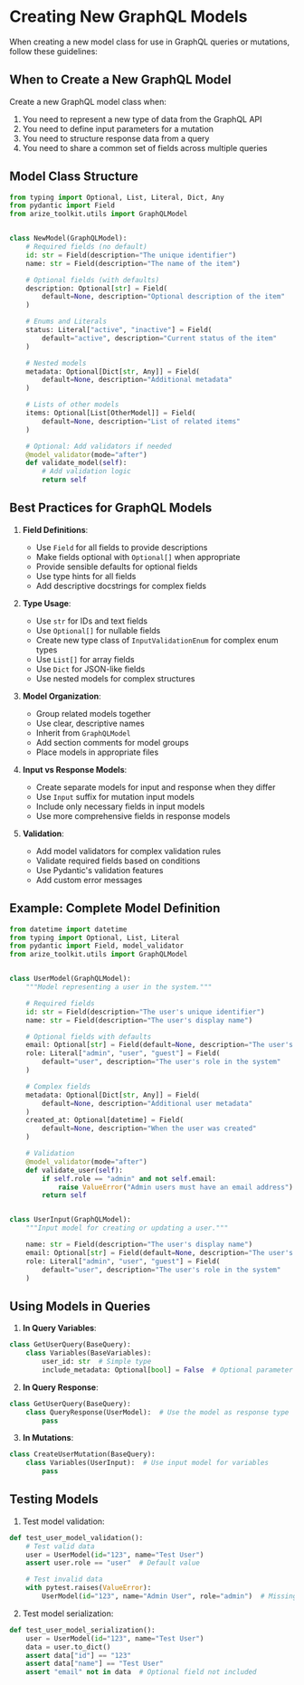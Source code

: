 # Creating New GraphQL Models

When creating a new model class for use in GraphQL queries or mutations, follow these guidelines:

## When to Create a New GraphQL Model

Create a new GraphQL model class when:

1. You need to represent a new type of data from the GraphQL API
1. You need to define input parameters for a mutation
1. You need to structure response data from a query
1. You need to share a common set of fields across multiple queries

## Model Class Structure

```python
from typing import Optional, List, Literal, Dict, Any
from pydantic import Field
from arize_toolkit.utils import GraphQLModel


class NewModel(GraphQLModel):
    # Required fields (no default)
    id: str = Field(description="The unique identifier")
    name: str = Field(description="The name of the item")

    # Optional fields (with defaults)
    description: Optional[str] = Field(
        default=None, description="Optional description of the item"
    )

    # Enums and Literals
    status: Literal["active", "inactive"] = Field(
        default="active", description="Current status of the item"
    )

    # Nested models
    metadata: Optional[Dict[str, Any]] = Field(
        default=None, description="Additional metadata"
    )

    # Lists of other models
    items: Optional[List[OtherModel]] = Field(
        default=None, description="List of related items"
    )

    # Optional: Add validators if needed
    @model_validator(mode="after")
    def validate_model(self):
        # Add validation logic
        return self
```

## Best Practices for GraphQL Models

1. **Field Definitions**:

   - Use `Field` for all fields to provide descriptions
   - Make fields optional with `Optional[]` when appropriate
   - Provide sensible defaults for optional fields
   - Use type hints for all fields
   - Add descriptive docstrings for complex fields

1. **Type Usage**:

   - Use `str` for IDs and text fields
   - Use `Optional[]` for nullable fields
   - Create new type class of `InputValidationEnum` for complex enum types
   - Use `List[]` for array fields
   - Use `Dict` for JSON-like fields
   - Use nested models for complex structures

1. **Model Organization**:

   - Group related models together
   - Use clear, descriptive names
   - Inherit from `GraphQLModel`
   - Add section comments for model groups
   - Place models in appropriate files

1. **Input vs Response Models**:

   - Create separate models for input and response when they differ
   - Use `Input` suffix for mutation input models
   - Include only necessary fields in input models
   - Use more comprehensive fields in response models

1. **Validation**:

   - Add model validators for complex validation rules
   - Validate required fields based on conditions
   - Use Pydantic's validation features
   - Add custom error messages

## Example: Complete Model Definition

```python
from datetime import datetime
from typing import Optional, List, Literal
from pydantic import Field, model_validator
from arize_toolkit.utils import GraphQLModel


class UserModel(GraphQLModel):
    """Model representing a user in the system."""

    # Required fields
    id: str = Field(description="The user's unique identifier")
    name: str = Field(description="The user's display name")

    # Optional fields with defaults
    email: Optional[str] = Field(default=None, description="The user's email address")
    role: Literal["admin", "user", "guest"] = Field(
        default="user", description="The user's role in the system"
    )

    # Complex fields
    metadata: Optional[Dict[str, Any]] = Field(
        default=None, description="Additional user metadata"
    )
    created_at: Optional[datetime] = Field(
        default=None, description="When the user was created"
    )

    # Validation
    @model_validator(mode="after")
    def validate_user(self):
        if self.role == "admin" and not self.email:
            raise ValueError("Admin users must have an email address")
        return self


class UserInput(GraphQLModel):
    """Input model for creating or updating a user."""

    name: str = Field(description="The user's display name")
    email: Optional[str] = Field(default=None, description="The user's email address")
    role: Literal["admin", "user", "guest"] = Field(
        default="user", description="The user's role in the system"
    )
```

## Using Models in Queries

1. **In Query Variables**:

```python
class GetUserQuery(BaseQuery):
    class Variables(BaseVariables):
        user_id: str  # Simple type
        include_metadata: Optional[bool] = False  # Optional parameter
```

2. **In Query Response**:

```python
class GetUserQuery(BaseQuery):
    class QueryResponse(UserModel):  # Use the model as response type
        pass
```

3. **In Mutations**:

```python
class CreateUserMutation(BaseQuery):
    class Variables(UserInput):  # Use input model for variables
        pass
```

## Testing Models

1. Test model validation:

```python
def test_user_model_validation():
    # Test valid data
    user = UserModel(id="123", name="Test User")
    assert user.role == "user"  # Default value

    # Test invalid data
    with pytest.raises(ValueError):
        UserModel(id="123", name="Admin User", role="admin")  # Missing email
```

2. Test model serialization:

```python
def test_user_model_serialization():
    user = UserModel(id="123", name="Test User")
    data = user.to_dict()
    assert data["id"] == "123"
    assert data["name"] == "Test User"
    assert "email" not in data  # Optional field not included
```

```
```
